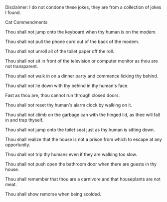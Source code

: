 Disclaimer: I do not condone these jokes, they are from a collection of jokes I found.

Cat Commendments

Thou shall not jump onto the keyboard when thy human is on the modem. 

Thou shall not pull the phone cord out of the back of the modem. 

Thou shall not unroll all of the toilet paper off the roll. 

Thou shall not sit in front of the television or computer monitor as thou are not transparent. 

Thou shall not walk in on a dinner party and commence licking thy behind. 

Thou shall not lie down with thy behind in thy human's face. 

Fast as thou are, thou cannot run through closed doors. 

Thou shall not reset thy human's alarm clock by walking on it. 

Thou shall not climb on the garbage can with the hinged lid, as thee will fall in and trap thyself. 

Thou shall not jump onto the toilet seat just as thy human is sitting down. 

Thou shall realize that the house is not a prison from which to escape at any opportunity. 

Thou shall not trip thy humans even if they are walking too slow. 

Thou shall not push open the bathroom door when there are guests in thy house. 

Thou shall remember that thou are a carnivore and that houseplants are not meat. 

Thou shall show remorse when being scolded.

